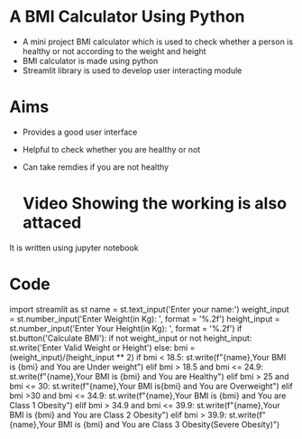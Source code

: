 # A BMI Calculator Using Python
- A mini project BMI calculator which is used to check whether a person is healthy or not according to the weight and height
- BMI calculator is made using python
- Streamlit library is used to develop user interacting module

# Aims
- Provides a good user interface
- Helpful to check whether you are healthy or not
- Can take remdies if you are not healthy

  # Video Showing the working is also attaced

 It is written using jupyter notebook

# Code 

import streamlit as st
name = st.text_input('Enter your name:')
weight_input = st.number_input('Enter Weight(in Kg): ', format = '%.2f')
height_input = st.number_input('Enter Your Height(in Kg): ', format = '%.2f')
if st.button('Calculate BMI'):
    if not weight_input or not height_input:
        st.write('Enter Valid Weight or Height')
    else:
        bmi = (weight_input)/(height_input ** 2)
        if bmi < 18.5:
            st.write(f"{name},Your BMI is {bmi} and You are Under weight")
        elif bmi > 18.5 and bmi <= 24.9:
            st.write(f"{name},Your BMI is {bmi} and You are Healthy")
        elif bmi > 25 and bmi <= 30:
            st.write(f"{name},Your BMI is{bmi} and You are Overweight")
        elif bmi >30 and bmi <= 34.9:
            st.write(f"{name},Your BMI is {bmi} and You are Class 1 Obesity")
        elif bmi > 34.9 and bmi <= 39.9:
            st.write(f"{name},Your BMI is {bmi} and You are Class 2 Obesity")
        elif bmi > 39.9:
            st.write(f"{name},Your BMI is {bmi} and You are Class 3 Obesity(Severe Obesity)")

